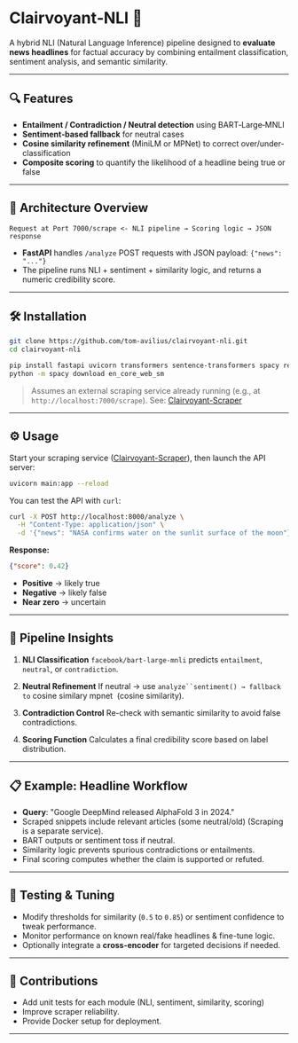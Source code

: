 # Clairvoyant‑NLI 🚀

A hybrid NLI (Natural Language Inference) pipeline designed to **evaluate news headlines** for factual accuracy by combining entailment classification, sentiment analysis, and semantic similarity.

---

## 🔍 Features

* **Entailment / Contradiction / Neutral detection** using BART‑Large‑MNLI
* **Sentiment‑based fallback** for neutral cases
* **Cosine similarity refinement** (MiniLM or MPNet) to correct over/under-classification
* **Composite scoring** to quantify the likelihood of a headline being true or false

---

## 🧩 Architecture Overview

```
Request at Port 7000/scrape <- NLI pipeline → Scoring logic → JSON response
```

* **FastAPI** handles `/analyze` POST requests with JSON payload: `{"news": "..."}`
* The pipeline runs NLI + sentiment + similarity logic, and returns a numeric credibility score.

---

## 🛠️ Installation

```bash
git clone https://github.com/tom-avilius/clairvoyant-nli.git
cd clairvoyant-nli

pip install fastapi uvicorn transformers sentence-transformers spacy requests
python -m spacy download en_core_web_sm
```

> Assumes an external scraping service already running (e.g., at `http://localhost:7000/scrape`).
> See: [Clairvoyant-Scraper](https://github.com/tom-avilius/clairvoyant-scraper)

---

## ⚙️ Usage

Start your scraping service ([Clairvoyant-Scraper](https://github.com/tom-avilius/clairvoyant-scraper)), then launch the API server:

```bash
uvicorn main:app --reload
```

You can test the API with `curl`:

```bash
curl -X POST http://localhost:8000/analyze \
  -H "Content-Type: application/json" \
  -d '{"news": "NASA confirms water on the sunlit surface of the moon"}'
```

**Response:**

```json
{"score": 0.42}
```

* **Positive** → likely true
* **Negative** → likely false
* **Near zero** → uncertain

---

## 🧠 Pipeline Insights

1. **NLI Classification**
   `facebook/bart-large-mnli` predicts `entailment`, `neutral`, or `contradiction`.

2. **Neutral Refinement**
   If neutral → use `analyze``sentiment() → fallback to` cosine similary mpnet  (cosine similarity).

3. **Contradiction Control**
   Re-check with semantic similarity to avoid false contradictions.

4. **Scoring Function**
   Calculates a final credibility score based on label distribution.

---

## 📋 Example: Headline Workflow

* **Query**: "Google DeepMind released AlphaFold 3 in 2024."
* Scraped snippets include relevant articles (some neutral/old) (Scraping is a separate service).
* BART outputs or sentiment toss if neutral.
* Similarity logic prevents spurious contradictions or entailments.
* Final scoring computes whether the claim is supported or refuted.

---

## 🧪 Testing & Tuning

* Modify thresholds for similarity (`0.5` to `0.85`) or sentiment confidence to tweak performance.
* Monitor performance on known real/fake headlines & fine-tune logic.
* Optionally integrate a **cross-encoder** for targeted decisions if needed.

---

## 📌 Contributions

* Add unit tests for each module (NLI, sentiment, similarity, scoring)
* Improve scraper reliability.
* Provide Docker setup for deployment.

---
